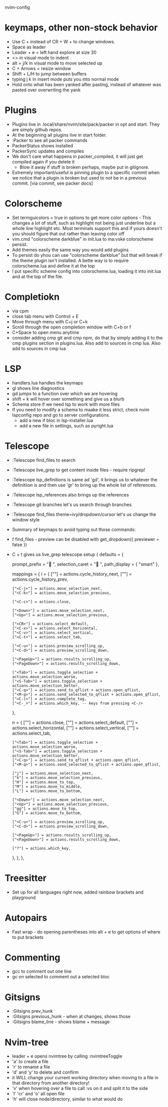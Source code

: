  nvim-config
 
 # keymaps, other non-stock behavior

- Use C + <directional key> instead of CR + W + <directional key> to change windows.
- Space as leader
- Leader + e = left hand explore at size 30
- <> in visual mode to indent
- alt + j/k in visual mode to move selected up 
- C + Arrows = resize window
- Shift + L/H to jump between buffers
- typing j k in insert mode puts you into normal mode 
- Hold onto what has been yanked after pasting, instead of whatever was pasted over overwriting the yank

# Plugins
 - Plugins live in .local/share/nvim/site/pack/packer in opt and start. They are simply github repos. 
  - At the beginning all plugins live in start folder.
  - :Packer<tab> to see all packer commands
  - PackerStatus shows installed
  - PackerSync updates and compiles
  - We don't care what happens in packer_compiled, it will just get compiled again if you delete it
    - Blow it away if stuff is broken perhaps, maybe put in gitignore.
  - Extremely important/useful is pinning plugin to a specific commit when we notice that a plugin is broken but used to not be in a previous commit. [via commit, see packer docs]
 

# Colorscheme
- Set termguicolors = true in options to get more color options - This changes a lot of stuff, such as highlight not being just underline but a whole line highlight etc. Most terminals support this and if yours doesn't you should figure that out rather than leaving color off
- vim.cmd "colorscheme darkblue" in init.lua to ma:vske colorscheme persist.
- Add themes easily the same way you would add plugins
- To persist do yhou can use "colorscheme darkblue" but that will break if the theme plugin isn't installed. A bette way is to require colorscheme.lua and define it at the top 
- I put specific scheme config into colorscheme.lua, loading it into init.lua and at the top of the file.

# Completiokn
- via cpm
- close tab menu with Control + E
- Move through menu with C+j or C+k
- Scroll through the open completion window with C+b or f 
- C+Space to open menu anytime
- consider adding cmp git and cmp npm, do that by simply adding it to the cmp plugins section in plugins.lua. Also add to sources in cmp lua. Also add to sources in cmp lua

# LSP
- handlers.lua handles the keymaps
- gl shows line diagnostics
- gd jumps to a function over which we are hovering
- shift + k will hover over something and give us a blurb
- Schema store if we need lsp to work with more files
- If you need to modify a schema to maake it less strict, check nvim lspconfig repo and go to server configurations.
  - add a new if bloc in lsp-installer.lua
  - add a new file in settings, such as pyright.lua

# Telescope
 - :Telescope find_files to search
 - :Telescope live_grep to get content inside files - require ripgrep!
 - :Telescope lsp_definitions is same ad 'gd', it brings us to whatever the definitiion is and then use 'gr' to bring up the whole list of references.
 - :Telescope lsp_references also brings up the references 
 - :Telescope git branches let's us search through branches 
 - :Telescope find_files theme=ivy/dropdown/cursor let's us change the window style 
 - Summary of keymaps to avoid typing out those commands:
  - <leader> f find_files - preview can be disabled with get_dropdown({ previewer = false })
  - C + t gives us live_grep
telescope.setup {
  defaults = {

    prompt_prefix = " ",
    selection_caret = " ",
    path_display = { "smart" },

    mappings = {
      i = {
        ["<C-n>"] = actions.cycle_history_next,
        ["<C-p>"] = actions.cycle_history_prev,

        ["<C-j>"] = actions.move_selection_next,
        ["<C-k>"] = actions.move_selection_previous,

        ["<C-c>"] = actions.close,

        ["<Down>"] = actions.move_selection_next,
        ["<Up>"] = actions.move_selection_previous,

        ["<CR>"] = actions.select_default,
        ["<C-x>"] = actions.select_horizontal,
        ["<C-v>"] = actions.select_vertical,
        ["<C-t>"] = actions.select_tab,

        ["<C-u>"] = actions.preview_scrolling_up,
        ["<C-d>"] = actions.preview_scrolling_down,

        ["<PageUp>"] = actions.results_scrolling_up,
        ["<PageDown>"] = actions.results_scrolling_down,

        ["<Tab>"] = actions.toggle_selection + actions.move_selection_worse,
        ["<S-Tab>"] = actions.toggle_selection + actions.move_selection_better,
        ["<C-q>"] = actions.send_to_qflist + actions.open_qflist,
        ["<M-q>"] = actions.send_selected_to_qflist + actions.open_qflist,
        ["<C-l>"] = actions.complete_tag,
        ["<C-_>"] = actions.which_key, -- keys from pressing <C-/>
      },

      n = {
        ["<esc>"] = actions.close,
        ["<CR>"] = actions.select_default,
        ["<C-x>"] = actions.select_horizontal,
        ["<C-v>"] = actions.select_vertical,
        ["<C-t>"] = actions.select_tab,

        ["<Tab>"] = actions.toggle_selection + actions.move_selection_worse,
        ["<S-Tab>"] = actions.toggle_selection + actions.move_selection_better,
        ["<C-q>"] = actions.send_to_qflist + actions.open_qflist,
        ["<M-q>"] = actions.send_selected_to_qflist + actions.open_qflist,

        ["j"] = actions.move_selection_next,
        ["k"] = actions.move_selection_previous,
        ["H"] = actions.move_to_top,
        ["M"] = actions.move_to_middle,
        ["L"] = actions.move_to_bottom,

        ["<Down>"] = actions.move_selection_next,
        ["<Up>"] = actions.move_selection_previous,
        ["gg"] = actions.move_to_top,
        ["G"] = actions.move_to_bottom,

        ["<C-u>"] = actions.preview_scrolling_up,
        ["<C-d>"] = actions.preview_scrolling_down,

        ["<PageUp>"] = actions.results_scrolling_up,
        ["<PageDown>"] = actions.results_scrolling_down,

        ["?"] = actions.which_key,
      },
    },
  },

# Treesitter
- Set up for all languages right now, added rainbow brackets and playground

# Autopairs
- Fast wrap - do opening parentheses into alt + e to get options of where to put brackets

# Commenting 
- gcc to comment out one line
- gc on selected to comment out a selected bloc

# Gitsigns
- :Gitsigns prev_hunk
- :Gitsigns previous_hunk - when at  changes, shows those
- :Gitsigns blame_line - shows blame + message

# Nvim-tree
- leader + e opens nvimtree by calling :nvimtreeToggle
- 'a' to create a file
- 'r' to rename a file
- 'd' and 'y' to delete and confirm
- it WILL change your current working directory when moving to a file in that directory from another directory!
- 'v' when hovering over a file to call :vs on it and split it to the side
- 'l' 'cr' and 'o' all open file
- 'h' will close node/directory, similar to what <cr> would do

